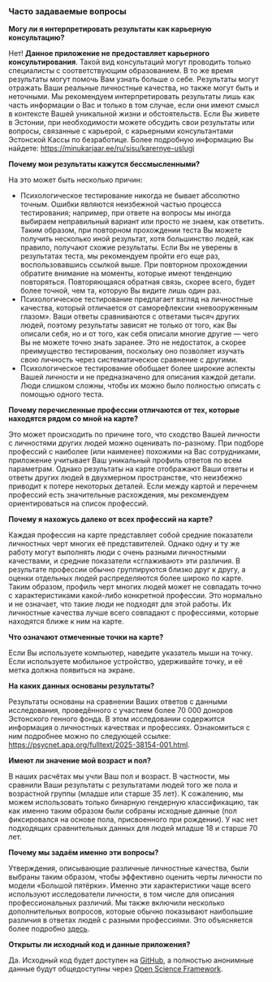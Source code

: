 ### Часто задаваемые вопросы

**Могу ли я интерпретировать результаты как карьерную консультацию?**

Нет! **Данное приложение не предоставляет карьерного консультирования**. Такой вид консультаций могут проводить только специалисты с соответствующим образованием. В то же время результаты могут помочь Вам узнать больше о себе.  Результаты могут отражать Ваши реальные личностные качества, но также могут быть и неточными. Мы рекомендуем интерпретировать результаты лишь как часть информации о Вас и только в том случае, если они имеют смысл в контексте Вашей уникальной жизни и обстоятельств. 
Если Вы живете в Эстонии, при необходимости можете обсудить свои результаты или вопросы, связанные с карьерой, с карьерными консультантами Эстонской Кассы по безработице. Более подробную информацию Вы найдете: https://minukarjaar.ee/ru/sisu/karernye-uslugi

**Почему мои результаты кажутся бессмысленными?**

На это может быть несколько причин:

- Психологическое тестирование никогда не бывает абсолютно точным. Ошибки являются неизбежной частью процесса тестирования; например, при ответе на вопросы мы иногда выбираем неправильный вариант или просто не знаем, как ответить. Таким образом, при повторном прохождении теста Вы можете получить несколько иной результат, хотя большинство людей, как правило, получают схожие результаты. Если Вы не уверены в результатах теста, мы рекомендуем пройти его еще раз, воспользовавшись ссылкой выше. При повторном прохождении обратите внимание на моменты, которые имеют тенденцию повторяться. Повторяющаяся обратная связь, скорее всего, будет более точной, чем та, которую Вы видите лишь один раз.
- Психологическое тестирование предлагает взгляд на личностные качества, который отличается от саморефлексии «невооруженным глазом». Ваши ответы сравниваются с ответами тысяч других людей, поэтому результаты зависят не только от того, как Вы описали себя, но и от того, как себя описали многие другие — чего Вы не можете точно знать заранее. Это не недостаток, а скорее преимущество тестирования, поскольку оно позволяет изучать свою личность через систематическое сравнение с другими.
- Психологическое тестирование обобщает более широкие аспекты Вашей личности и не предназначено для описания каждой детали. Люди слишком сложны, чтобы их можно было полностью описать с помощью одного теста.

**Почему перечисленные профессии отличаются от тех, которые находятся рядом со мной на карте?**

Это может происходить по причине того, что сходство Вашей личности с личностями других людей можно оценивать по-разному. При подборе профессий с наиболее (или наименее) похожими на Вас сотрудниками, приложение учитывает Ваш уникальный профиль ответов по всем параметрам. Однако результаты на карте отображают Ваши ответы и ответы других людей в двухмерном пространстве, что неизбежно приводит к потере некоторых деталей. Если между картой и перечнем профессий есть значительные расхождения, мы рекомендуем ориентироваться на список профессий.

**Почему я нахожусь далеко от всех профессий на карте?**

Каждая профессия на карте представляет собой средние показатели личностных черт многих её представителей. Однако одну и ту же работу могут выполнять люди с очень разными личностными качествами, и средние показатели «сглаживают» эти различия. В результате профессии обычно группируются близко друг к другу, а оценки отдельных людей распределяются более широко по карте. Таким образом, профиль черт многих людей может не совпадать точно с характеристиками какой-либо конкретной профессии. Это нормально и не означает, что такие люди не подходят для этой работы. Их личностные качества лучше всего совпадают с профессиями, которые находятся ближе к ним на карте.

**Что означают отмеченные точки на карте?**

Если Вы используете компьютер, наведите указатель мыши на точку. Если используете мобильное устройство, удерживайте точку, и её метка должна появиться на экране.

**На каких данных основаны результаты?**

Результаты основаны на сравнении Ваших ответов с данными исследования, проведённого с участием более 70 000 доноров Эстонского генного фонда. В этом исследовании содержится информация о личностных качествах и профессиях. Ознакомиться с ним подробнее можно по следующей ссылке: https://psycnet.apa.org/fulltext/2025-38154-001.html.

**Имеют ли значение мой возраст и пол?**

В наших расчётах мы учли Ваш пол и возраст. В частности, мы сравнили Ваши результаты с результатами людей того же пола и возрастной группы (младше или старше 35 лет). К сожалению, мы можем использовать только бинарную гендерную классификацию, так как именно таким образом были собраны исходные данные (пол фиксировался на основе пола, присвоенного при рождении). У нас нет подходящих сравнительных данных для людей младше 18 и старше 70 лет.

**Почему мы задаём именно эти вопросы?**

Утверждения, описывающие различные личностные качества, были выбраны таким образом, чтобы эффективно оценить черты личности по модели «Большой пятёрки». Именно эти характеристики чаще всего используют исследователи личности, в том числе для описания профессиональных различий. Мы также включили несколько дополнительных вопросов, которые обычно показывают наибольшие различия в ответах людей с разными профессиями. Это объясняется более подробно [здесь](https://psycnet.apa.org/fulltext/2025-38154-001.html).

**Открыты ли исходный код и данные приложения?**

Да. Исходный код будет доступен на [GitHub](https://github.com/mottusemma/JobProfiler), а полностью анонимные данные будут общедоступны через [Open Science Framework](https://osf.io/mvzd4/).

